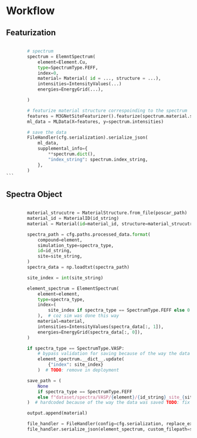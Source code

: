 # Workflow

## Featurization

````python

        # spectrum
        spectrum = ElemntSpectrum(
            element=Element.Cu,
            type=SpectrumType.FEFF,
            index=0,
            material= Material( id = ..., structure = ...),
            intensities=IntensityValues(...)
            energies=EnergyGrid(...),

        )

        # featurize material structure correspoinding to the spectrum
        features = M3GNetSiteFeaturizer().featurize(spectrum.material.structure, spectrum.index)
        ml_data = MLData(X=features, y=spectrum.intensities)

        # save the data
        FileHandler(cfg.serialization).serialize_json(
            ml_data,
            supplemental_info={
                **spectrum.dict(),
                "index_string": spectrum.index_string,
            },
        )
```
````

## Spectra Object

```python

        material_strucutre = MaterialStructure.from_file(poscar_path)
        material_id = MaterialID(id_string)
        material = Material(id=material_id, structure=material_strucutre)

        spectra_path = cfg.paths.processed_data.format(
            compound=element,
            simulation_type=spectra_type,
            id=id_string,
            site=site_string,
        )
        spectra_data = np.loadtxt(spectra_path)

        site_index = int(site_string)

        element_spectrum = ElementSpectrum(
            element=element,
            type=spectra_type,
            index=(
                site_index if spectra_type == SpectrumType.FEFF else 0
            ),  # coz sim was done this way
            material=material,
            intensities=IntensityValues(spectra_data[:, 1]),
            energies=EnergyGrid(spectra_data[:, 0]),
        )

        if spectra_type == SpectrumType.VASP:
            # bypass validation for saving because of the way the data was saved
            element_spectrum.__dict__.update(
                {"index": site_index}
            )  # TODO: remove in deployment

        save_path = (
            None
            if spectra_type == SpectrumType.FEFF
            else f"dataset/spectra/VASP/{element}/{id_string}_site_{site_string}_{element}_VASP.json"
        )  # hardcoded because of the way the data was saved TODO: fix this

        output.append(material)

        file_handler = FileHandler(config=cfg.serialization, replace_existing=False)
        file_handler.serialize_json(element_spectrum, custom_filepath=save_path)



```
